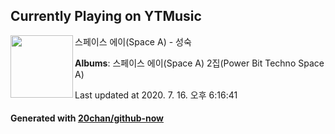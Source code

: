 ## Currently Playing on YTMusic

[<img align="left" width="100" src="https://lh3.googleusercontent.com/Xkg25KwCqeUkhAXSzBP_SJslX9GkkNXRZJEh7B6BE5j33HIr87qyCmV0b9b76krLHuW650DIYaaTMMpW">](https://music.youtube.com/channel/UCYiBYNKBZY3OtdRSENzz8BA)

스페이스 에이(Space A) - 성숙

**Albums**: 스페이스 에이(Space A) 2집(Power Bit Techno Space A)

Last updated at 2020. 7. 16. 오후 6:16:41

#### Generated with [20chan/github-now](https://github.com/20chan/github-now)


<!--
**20chan/20chan** is a ✨ _special_ ✨ repository because its `README.md` (this file) appears on your GitHub profile.

Here are some ideas to get you started:

- 🔭 I’m currently working on ...
- 🌱 I’m currently learning ...
- 👯 I’m looking to collaborate on ...
- 🤔 I’m looking for help with ...
- 💬 Ask me about ...
- 📫 How to reach me: ...
- 😄 Pronouns: ...
- ⚡ Fun fact: ...
-->
